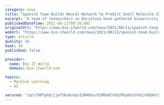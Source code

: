 ```yaml
---
category: news
title: "Spanish Team Builds Neural Network to Predict Small Molecule Characteristics"
excerpt: "A team of researchers in Barcelona have gathered bioactivity information for a million molecules using deep machine-learning computational models and a database of experimental results. Both the experimental results and the machine learning tool are available to the community at bioactivitysignatures."
publishedDateTime: 2021-08-11T09:26:00Z
originalUrl: "https://www.bio-itworld.com/news/2021/08/11/spanish-team-builds-neural-network-to-predict-small-molecule-characteristics"
webUrl: "https://www.bio-itworld.com/news/2021/08/11/spanish-team-builds-neural-network-to-predict-small-molecule-characteristics"
type: article
quality: 16
heat: 16
published: false

provider:
  name: Bio IT World
  domain: bio-itworld.com

topics:
  - Machine Learning
  - AI

secured: "iqCr7XM7phQ/jjwftKuKoXqsI2MA6bu/61MReKCn5b2RVpKXchYmZ/HXQkhchFef7d6P/Q4jrE7JXlgdSWaBKLs0K32B7oyYZ3IpM4luMGtTPMO9i0jfflovAYh1JyuyhN3VJYQfbEtcsOooFIiosIPHVW19UwO3dGo8TxfkHgaV0/pds8+bHsbLbWMUl8l45uLHQKlWhngjQXWC2ROWgKJS+GynEdlRRJG9KQcqXgM9gcGnX/KiHuU1W7MID2WpG72FXkCPkC0elmF8wUcy2a8S+9BKt14Dw+onDOCriWxkwN7iJBwwlsrUDwSRTQ7wk6U0Owmvk08IzS+VVAaWEHTSacJZB019C0cDKY/q6zY=;dRhDX0p0sNtmJ850F/mllQ=="
---
```



